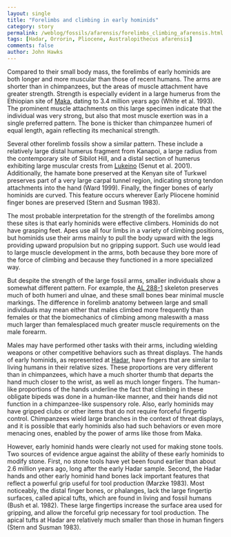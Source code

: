 ```yaml
---
layout: single 
title: "Forelimbs and climbing in early hominids" 
category: story
permalink: /weblog/fossils/afarensis/forelimbs_climbing_afarensis.html
tags: [Hadar, Orrorin, Pliocene, Australopithecus afarensis] 
comments: false 
author: John Hawks 
---
```



<p>
Compared to their small body mass, the forelimbs of early hominids are both longer and more muscular than those of recent humans. The arms are shorter than in chimpanzees, but the areas of muscle attachment have greater strength. Strength is especially evident in a large humerus from the Ethiopian site of <a href="weblog/fossils/afarensis/maka/">Maka</a>, dating to 3.4 million years ago (White et al. 1993). The prominent muscle attachments on this large specimen indicate that the individual was very strong, but also that most muscle exertion was in a single preferred pattern. The bone is thicker than chimpanzee humeri of equal length, again reflecting its mechanical strength. 
</p>

<p>
Several other forelimb fossils show a similar pattern. These include a relatively large distal humerus fragment from Kanapoi, a large radius from the contemporary site of Sibilot Hill, and a distal section of humerus exhibiting large muscular crests from <a href="weblog/fossils/orrorin/lukeino/">Lukeino</a> (Senut et al. 2001). Additionally, the hamate bone preserved at the Kenyan site of Turkwel preserves part of a very large carpal tunnel region, indicating strong tendon attachments into the hand (Ward 1999). Finally, the finger bones of early hominids are curved. This feature occurs wherever Early Pliocene hominid finger bones are preserved (Stern and Susman 1983). 
</p>

<p>
The most probable interpretation for the strength of the forelimbs among these sites is that early hominids were effective climbers. Hominids do not have grasping feet. Apes use all four limbs in a variety of climbing positions, but hominids use their arms mainly to pull the body upward with the legs providing upward propulsion but no gripping support. Such use would lead to large muscle development in the arms, both because they bore more of the force of climbing and because they functioned in a more specialized way. 
</p>

<p>
But despite the strength of the large fossil arms, smaller individuals show a somewhat different pattern. For example, the <a href="weblog/fossils/afarensis/hadar/al_288-1.html">AL 288-1</a> skeleton preserves much of both humeri and ulnae, and these small bones bear minimal muscle markings. The difference in forelimb anatomy between large and small individuals may mean either that males climbed more frequently than females or that the biomechanics of climbing among maleswith a mass much larger than femalesplaced much greater muscle requirements on the male forearm. 
</p>

<p>
Males may have performed other tasks with their arms, including wielding weapons or other competitive behaviors such as threat displays. The hands of early hominids, as represented at <a href="weblog/fossils/afarensis/hadar/">Hadar</a>, have fingers that are similar to living humans in their relative sizes. These proportions are very different than in chimpanzees, which have a much shorter thumb that departs the hand much closer to the wrist, as well as much longer fingers. The human-like proportions of the hands underline the fact that climbing in these obligate bipeds was done in a human-like manner, and their hands did not function in a chimpanzee-like suspensory role. Also, early hominids may have gripped clubs or other items that do not require forceful fingertip control. Chimpanzees wield large branches in the context of threat displays, and it is possible that early hominids also had such behaviors or even more menacing ones, enabled by the power of arms like those from Maka. 
</p>

<p>
However, early hominid hands were clearly not used for making stone tools. Two sources of evidence argue against the ability of these early hominids to modify stone. First, no stone tools have yet been found earlier than about 2.6 million years ago, long after the early Hadar sample. Second, the Hadar hands and other early hominid hand bones lack important features that reflect a powerful grip useful for tool production (Marzke 1983). Most noticeably, the distal finger bones, or phalanges, lack the large fingertip surfaces, called apical tufts, which are found in living and fossil humans (Bush et al. 1982). These large fingertips increase the surface area used for gripping, and allow the forceful grip necessary for tool production. The apical tufts at Hadar are relatively much smaller than those in human fingers (Stern and Susman 1983). 
</p>


